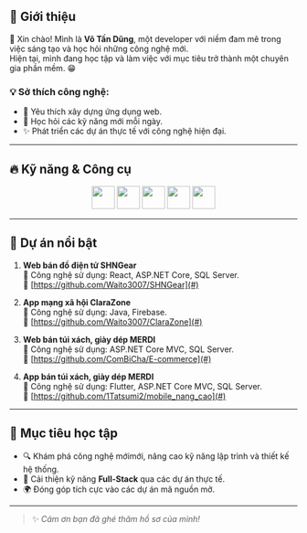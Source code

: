 <h2>🌟 Giới thiệu</h2>

👋 Xin chào! Mình là **Võ Tấn Dũng**, một developer với niềm đam mê trong việc sáng tạo và học hỏi những công nghệ mới.  
Hiện tại, mình đang học tập và làm việc với mục tiêu trở thành một chuyên gia phần mềm. 😁

### 💡 Sở thích công nghệ:

- 💙 Yêu thích xây dựng ứng dụng web.
- 📘 Học hỏi các kỹ năng mới mỗi ngày.
- ✨ Phát triển các dự án thực tế với công nghệ hiện đại.

---

<h2>🔥 Kỹ năng & Công cụ</h2>

<p align="center">
    <img src="https://cdn.jsdelivr.net/gh/devicons/devicon/icons/javascript/javascript-original.svg" width="40" />
    <img src="https://cdn.jsdelivr.net/gh/devicons/devicon/icons/react/react-original.svg" width="40" />
    <img src="https://cdn.jsdelivr.net/gh/devicons/devicon/icons/git/git-original.svg" width="40" />
    <img src="https://cdn.jsdelivr.net/gh/devicons/devicon/icons/vscode/vscode-original.svg" width="40" />
    <img src="https://cdn.jsdelivr.net/gh/devicons/devicon/icons/csharp/csharp-original.svg" width="40" />
</p>

---

<h2>📌 Dự án nổi bật</h2>

1. **Web bán đồ điện tử SHNGear**  
   🔧 Công nghệ sử dụng: React, ASP.NET Core, SQL Server. <br/>
   🔗 [https://github.com/Waito3007/SHNGear](#)

2. **App mạng xã hội ClaraZone**  
   🔧 Công nghệ sử dụng: Java, Firebase. <br/>
   🔗 [https://github.com/Waito3007/ClaraZone](#)

3. **Web bán túi xách, giày dép MERDI**  
   🔧 Công nghệ sử dụng: ASP.NET Core MVC, SQL Server. <br/>
   🔗 [https://github.com/ComBiCha/E-commerce](#)

4. **App bán túi xách, giày dép MERDI**  
   🔧 Công nghệ sử dụng: Flutter, ASP.NET Core MVC, SQL Server. <br/>
   🔗 [https://github.com/1Tatsumi2/mobile_nang_cao](#)

---

<h2>🎯 Mục tiêu học tập</h2>

- 🔍 Khám phá công nghệ mớimới, nâng cao kỹ năng lập trình và thiết kế hệ thống.
- 🧠 Cải thiện kỹ năng **Full-Stack** qua các dự án thực tế.
- 🌍 Đóng góp tích cực vào các dự án mã nguồn mở.

---

> ✨ *Cảm ơn bạn đã ghé thăm hồ sơ của mình!*

